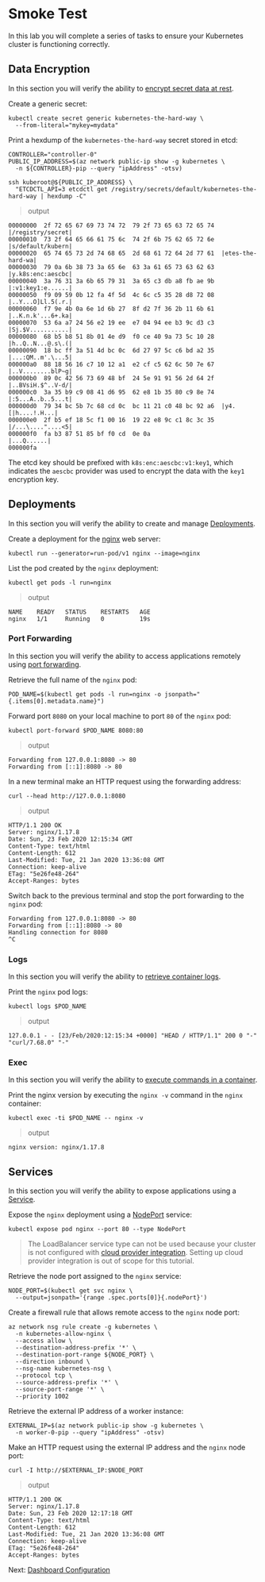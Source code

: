 # Smoke Test

In this lab you will complete a series of tasks to ensure your Kubernetes cluster is functioning correctly.

## Data Encryption

In this section you will verify the ability to [encrypt secret data at rest](https://kubernetes.io/docs/tasks/administer-cluster/encrypt-data/#verifying-that-data-is-encrypted).

Create a generic secret:

```shell
kubectl create secret generic kubernetes-the-hard-way \
  --from-literal="mykey=mydata"
```

Print a hexdump of the `kubernetes-the-hard-way` secret stored in etcd:

```shell
CONTROLLER="controller-0"
PUBLIC_IP_ADDRESS=$(az network public-ip show -g kubernetes \
  -n ${CONTROLLER}-pip --query "ipAddress" -otsv)

ssh kuberoot@${PUBLIC_IP_ADDRESS} \
  "ETCDCTL_API=3 etcdctl get /registry/secrets/default/kubernetes-the-hard-way | hexdump -C"
```

> output

```shell
00000000  2f 72 65 67 69 73 74 72  79 2f 73 65 63 72 65 74  |/registry/secret|
00000010  73 2f 64 65 66 61 75 6c  74 2f 6b 75 62 65 72 6e  |s/default/kubern|
00000020  65 74 65 73 2d 74 68 65  2d 68 61 72 64 2d 77 61  |etes-the-hard-wa|
00000030  79 0a 6b 38 73 3a 65 6e  63 3a 61 65 73 63 62 63  |y.k8s:enc:aescbc|
00000040  3a 76 31 3a 6b 65 79 31  3a 65 c3 db a8 fb ae 9b  |:v1:key1:e......|
00000050  f9 09 59 0b 12 fa 4f 5d  4c 6c c5 35 28 d8 72 08  |..Y...O]Ll.5(.r.|
00000060  f7 9e 4b 0a 6e 1d 6b 27  8f d2 7f 36 2b 11 6b 61  |..K.n.k'...6+.ka|
00000070  53 6a a7 24 56 e2 19 ee  e7 04 94 ee b3 9c d3 c3  |Sj.$V...........|
00000080  68 b5 b8 51 8b 01 4e d9  f0 ce 40 9a 73 5c 10 28  |h..Q..N...@.s\.(|
00000090  18 bc ff 3a 51 4d bc 0c  6d 27 97 5c c6 bd a2 35  |...:QM..m'.\...5|
000000a0  88 18 56 16 c7 10 12 a1  e2 cf c5 62 6c 50 7e 67  |..V........blP~g|
000000b0  89 0c 42 56 73 69 48 bf  24 5e 91 91 56 2d 64 2f  |..BVsiH.$^..V-d/|
000000c0  3a 35 b9 c9 08 41 d6 95  62 e8 1b 35 80 c9 8e 74  |:5...A..b..5...t|
000000d0  79 34 bc 5b 7c 68 cd 0c  bc 11 21 c0 48 bc 92 a6  |y4.[|h....!.H...|
000000e0  2f b5 ef 18 5c f1 00 16  19 22 e8 9c c1 8c 3c 35  |/...\...."....<5|
000000f0  fa b3 87 51 85 bf f0 cd  0e 0a                    |...Q......|
000000fa
```

The etcd key should be prefixed with `k8s:enc:aescbc:v1:key1`, which indicates the `aescbc` provider was used to encrypt the data with the `key1` encryption key.

## Deployments

In this section you will verify the ability to create and manage [Deployments](https://kubernetes.io/docs/concepts/workloads/controllers/deployment/).

Create a deployment for the [nginx](https://nginx.org/en/) web server:

```shell
kubectl run --generator=run-pod/v1 nginx --image=nginx
```

List the pod created by the `nginx` deployment:

```shell
kubectl get pods -l run=nginx
```

> output

```shell
NAME    READY   STATUS    RESTARTS   AGE
nginx   1/1     Running   0          19s
```

### Port Forwarding

In this section you will verify the ability to access applications remotely using [port forwarding](https://kubernetes.io/docs/tasks/access-application-cluster/port-forward-access-application-cluster/).

Retrieve the full name of the `nginx` pod:

```shell
POD_NAME=$(kubectl get pods -l run=nginx -o jsonpath="{.items[0].metadata.name}")
```

Forward port `8080` on your local machine to port `80` of the `nginx` pod:

```shell
kubectl port-forward $POD_NAME 8080:80
```

> output

```shell
Forwarding from 127.0.0.1:8080 -> 80
Forwarding from [::1]:8080 -> 80
```

In a new terminal make an HTTP request using the forwarding address:

```shell
curl --head http://127.0.0.1:8080
```

> output

```shell
HTTP/1.1 200 OK
Server: nginx/1.17.8
Date: Sun, 23 Feb 2020 12:15:34 GMT
Content-Type: text/html
Content-Length: 612
Last-Modified: Tue, 21 Jan 2020 13:36:08 GMT
Connection: keep-alive
ETag: "5e26fe48-264"
Accept-Ranges: bytes
```

Switch back to the previous terminal and stop the port forwarding to the `nginx` pod:

```shell
Forwarding from 127.0.0.1:8080 -> 80
Forwarding from [::1]:8080 -> 80
Handling connection for 8080
^C
```

### Logs

In this section you will verify the ability to [retrieve container logs](https://kubernetes.io/docs/concepts/cluster-administration/logging/).

Print the `nginx` pod logs:

```shell
kubectl logs $POD_NAME
```

> output

```shell
127.0.0.1 - - [23/Feb/2020:12:15:34 +0000] "HEAD / HTTP/1.1" 200 0 "-" "curl/7.68.0" "-"
```

### Exec

In this section you will verify the ability to [execute commands in a container](https://kubernetes.io/docs/tasks/debug-application-cluster/get-shell-running-container/#running-individual-commands-in-a-container).

Print the nginx version by executing the `nginx -v` command in the `nginx` container:

```shell
kubectl exec -ti $POD_NAME -- nginx -v
```

> output

```shell
nginx version: nginx/1.17.8
```

## Services

In this section you will verify the ability to expose applications using a [Service](https://kubernetes.io/docs/concepts/services-networking/service/).

Expose the `nginx` deployment using a [NodePort](https://kubernetes.io/docs/concepts/services-networking/service/#nodeport) service:

```shell
kubectl expose pod nginx --port 80 --type NodePort
```

> The LoadBalancer service type can not be used because your cluster is not configured with [cloud provider integration](https://kubernetes.io/docs/concepts/cluster-administration/cloud-providers/#azure). Setting up cloud provider integration is out of scope for this tutorial.

Retrieve the node port assigned to the `nginx` service:

```shell
NODE_PORT=$(kubectl get svc nginx \
  --output=jsonpath='{range .spec.ports[0]}{.nodePort}')
```

Create a firewall rule that allows remote access to the `nginx` node port:

```shell
az network nsg rule create -g kubernetes \
  -n kubernetes-allow-nginx \
  --access allow \
  --destination-address-prefix '*' \
  --destination-port-range ${NODE_PORT} \
  --direction inbound \
  --nsg-name kubernetes-nsg \
  --protocol tcp \
  --source-address-prefix '*' \
  --source-port-range '*' \
  --priority 1002
```

Retrieve the external IP address of a worker instance:

```shell
EXTERNAL_IP=$(az network public-ip show -g kubernetes \
  -n worker-0-pip --query "ipAddress" -otsv)
```

Make an HTTP request using the external IP address and the `nginx` node port:

```shell
curl -I http://$EXTERNAL_IP:$NODE_PORT
```

> output

```shell
HTTP/1.1 200 OK
Server: nginx/1.17.8
Date: Sun, 23 Feb 2020 12:17:18 GMT
Content-Type: text/html
Content-Length: 612
Last-Modified: Tue, 21 Jan 2020 13:36:08 GMT
Connection: keep-alive
ETag: "5e26fe48-264"
Accept-Ranges: bytes
```

Next: [Dashboard Configuration](14-dashboard.md)
